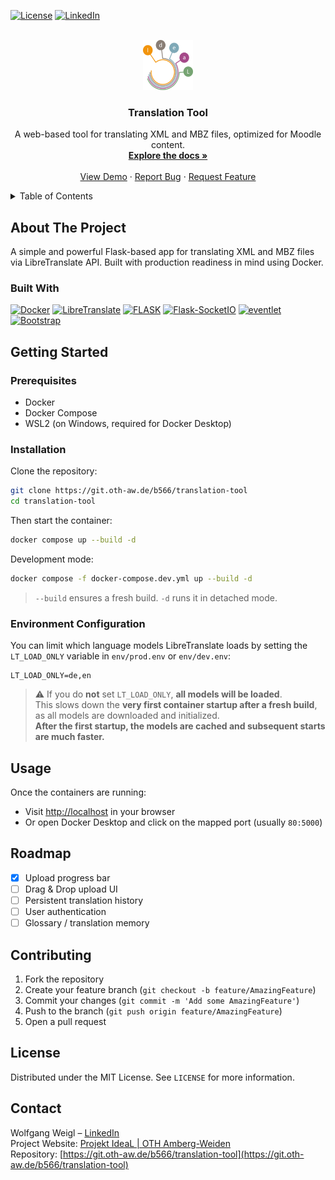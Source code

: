 <a id="readme-top"></a>

<!-- PROJECT SHIELDS -->
<!-- [![Contributors][contributors-shield]][contributors-url] -->
<!-- [![Forks][forks-shield]][forks-url] -->
<!-- [![Stargazers][stars-shield]][stars-url] -->
<!-- [![Issues][issues-shield]][issues-url] -->
[![License][license-shield]][license-url]
[![LinkedIn][linkedin-shield]][linkedin-url]


<br />
<div align="center">
<!-- PROJECT LOGO -->
  <a href="https://www.oth-aw.de/forschung/forschungsprofil/forschungs-und-entwicklungsprojekte/ideal/">
    <img src="app/static/images/ideal-logo.png" alt="Logo" width="80" height="80">
  </a>

<h3 align="center">Translation Tool</h3>

  <p align="center">
    A web-based tool for translating XML and MBZ files, optimized for Moodle content.
    <br />
    <a href="https://git.oth-aw.de/b566/translation-tool"><strong>Explore the docs »</strong></a>
    <br />
    <br />
    <a href="https://git.oth-aw.de/b566/translation-tool">View Demo</a>
    ·
    <a href="https://git.oth-aw.de/b566/translation-tool/issues/new?labels=bug">Report Bug</a>
    ·
    <a href="https://git.oth-aw.de/b566/translation-tool/issues/new?labels=enhancement">Request Feature</a>
  </p>
</div>

<!-- TABLE OF CONTENTS -->
<details>
  <summary>Table of Contents</summary>
  <ol>
    <li><a href="#about-the-project">About The Project</a></li>
    <li><a href="#built-with">Built With</a></li>
    <li><a href="#getting-started">Getting Started</a></li>
    <li><a href="#usage">Usage</a></li>
    <li><a href="#roadmap">Roadmap</a></li>
    <li><a href="#contributing">Contributing</a></li>
    <li><a href="#license">License</a></li>
    <li><a href="#contact">Contact</a></li>
  </ol>
</details>

## About The Project

A simple and powerful Flask-based app for translating XML and MBZ files via LibreTranslate API. Built with production readiness in mind using Docker.

### Built With

[![Docker][Docker]][Docker-url]
[![LibreTranslate][LibreTranslate]][LibreTranslate-url]
[![FLASK][FLASK]][Flask-url]
[![Flask-SocketIO][Flask-SocketIO]][Flask-SocketIO-url]
[![eventlet][eventlet]][eventlet-url]
[![Bootstrap][Bootstrap]][Bootstrap-url]

## Getting Started

### Prerequisites

- Docker
- Docker Compose
- WSL2 (on Windows, required for Docker Desktop)

### Installation

Clone the repository:

```bash
git clone https://git.oth-aw.de/b566/translation-tool
cd translation-tool
```

Then start the container:

```bash
docker compose up --build -d
```

Development mode:

```bash
docker compose -f docker-compose.dev.yml up --build -d
```

> `--build` ensures a fresh build. `-d` runs it in detached mode.

### Environment Configuration

You can limit which language models LibreTranslate loads by setting the `LT_LOAD_ONLY` variable in `env/prod.env` or `env/dev.env`:

```env
LT_LOAD_ONLY=de,en
```

> ⚠️ If you do **not** set `LT_LOAD_ONLY`, **all models will be loaded**.  
> This slows down the **very first container startup after a fresh build**, as all models are downloaded and initialized.  
> **After the first startup, the models are cached and subsequent starts are much faster.**

## Usage

Once the containers are running:

- Visit [http://localhost](http://localhost) in your browser
- Or open Docker Desktop and click on the mapped port (usually `80:5000`)

## Roadmap

- [X] Upload progress bar
- [ ] Drag & Drop upload UI
- [ ] Persistent translation history
- [ ] User authentication
- [ ] Glossary / translation memory

## Contributing

1. Fork the repository
2. Create your feature branch (`git checkout -b feature/AmazingFeature`)
3. Commit your changes (`git commit -m 'Add some AmazingFeature'`)
4. Push to the branch (`git push origin feature/AmazingFeature`)
5. Open a pull request

## License

Distributed under the MIT License. See `LICENSE` for more information.

## Contact

Wolfgang Weigl – [LinkedIn](https://linkedin.com/in/wolfgang-weigl-933885236/)  
Project Website: [Projekt IdeaL | OTH Amberg-Weiden](https://www.oth-aw.de/forschung/forschungsprofil/forschungs-und-entwicklungsprojekte/ideal/)  
Repository: [https://git.oth-aw.de/b566/translation-tool](https://git.oth-aw.de/b566/translation-tool)


<!-- MARKDOWN LINKS & IMAGES -->
<!-- [contributors-shield]: https://img.shields.io/github/contributors/b566/translation-tool.svg?style=for-the-badge -->
<!-- [contributors-url]: https://git.oth-aw.de/b566/translation-tool/graphs/contributors -->
<!-- [forks-shield]: https://img.shields.io/github/forks/b566/translation-tool.svg?style=for-the-badge -->
<!-- [forks-url]: https://git.oth-aw.de/b566/translation-tool/network/members -->
<!-- [stars-shield]: https://img.shields.io/github/stars/b566/translation-tool.svg?style=for-the-badge -->
<!-- [stars-url]: https://git.oth-aw.de/b566/translation-tool/stargazers -->
<!-- [issues-shield]: https://img.shields.io/github/issues/b566/translation-tool.svg?style=for-the-badge -->
<!-- [issues-url]: https://git.oth-aw.de/b566/translation-tool/issues -->
[license-shield]: https://img.shields.io/badge/license-MIT-blue?style=for-the-badge
[license-url]: https://git.oth-aw.de/b566/translation-tool/blob/main/LICENSE
[linkedin-shield]: https://img.shields.io/badge/-LinkedIn-black.svg?style=for-the-badge&colorB=0a66c2
[linkedin-url]: https://linkedin.com/in/wolfgang-weigl-933885236/
[Docker]: https://img.shields.io/badge/docker-555?style=for-the-badge&logo=docker&logoColor=white
[Docker-url]: https://www.docker.com/
[LibreTranslate]: https://img.shields.io/badge/libretranslate-555?style=for-the-badge
[LibreTranslate-url]: https://github.com/LibreTranslate/LibreTranslate
[FLASK]: https://img.shields.io/badge/Flask-555?style=for-the-badge&logo=Flask&logoColor=white
[Flask-url]: https://flask.palletsprojects.com/
[Flask-SocketIO]: https://img.shields.io/badge/Socket.io-555?style=for-the-badge&logo=Socket.io&logoColor=white
[Flask-SocketIO-url]: https://flask-socketio.readthedocs.io/
[eventlet]: https://img.shields.io/badge/eventlet-555?style=for-the-badge
[eventlet-url]: https://pypi.org/project/eventlet/
[Bootstrap]: https://img.shields.io/badge/Bootstrap-555?style=for-the-badge&logo=bootstrap&logoColor=white
[Bootstrap-url]: https://getbootstrap.com/